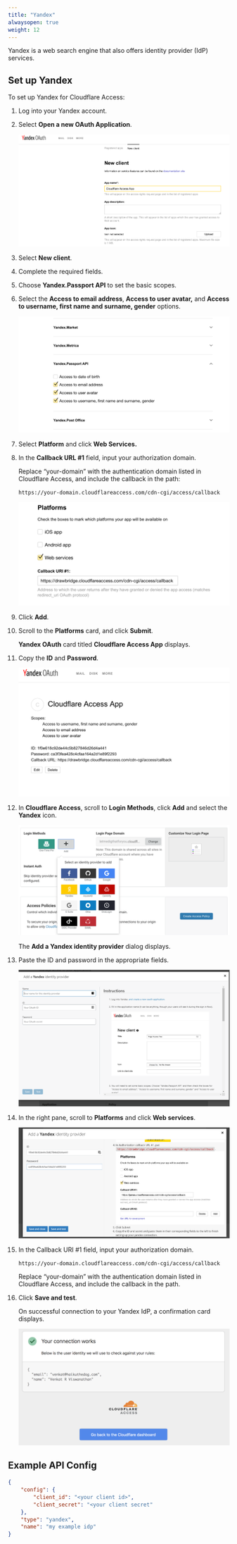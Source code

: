 ```yaml
---
title: "Yandex"
alwaysopen: true
weight: 12
---
```

Yandex is a web search engine that also offers identity provider (IdP) services.

## Set up Yandex

To set up Yandex for Cloudflare Access:

1. Log into your Yandex account.
1. Select **Open a new OAuth Application**.

    ![Yandex OAuth page](../static/yandex/yandex-1.png)

1. Select **New client**.
1. Complete the required fields.
1. Choose **Yandex.Passport API** to set the basic scopes.
1. Select the **Access to email address**, **Access to user avatar,** and **Access to username, first name and surname, gender** options.

    ![Yandex OAuth fields](../static/yandex/yandex-2.png)

1. Select **Platform** and click **Web Services.**
1. In the **Callback URL #1** field, input your authorization domain.

    Replace “your-domain” with the authentication domain listed in Cloudflare Access, and include the callback in the path:

    ```shell
    https://your-domain.cloudflareaccess.com/cdn-cgi/access/callback
    ```

    ![Yandex scopes](../static/yandex/yandex-3.png)

1. Click **Add**.
1. Scroll to the **Platforms** card, and click **Submit**.

    **Yandex OAuth** card titled **Cloudflare Access App** displays.

1. Copy the **ID** and **Password**.

    ![Yandex Platform card](../static/yandex/yandex-4.png)

1. In **Cloudflare Access**, scroll to **Login Methods**, click **Add** and select the **Yandex** icon.

    ![Cloudflare Access Login Methods](../static/yandex/yandex-5.png)

    The **Add a Yandex identity provider** dialog displays.  

1. Paste the ID and password in the appropriate fields.

    ![Cloudflare Access Add a Yandex identity provider dialog](../static/yandex/yandex-6.png)

1. In the right pane, scroll to **Platforms** and click **Web services**.

    ![Cloudflare Access Add a Yandex identity provider dialog Platforms](../static/yandex/yandex-7.png)

1. In the Callback URI #1 field, input your authorization domain.

    ```shell
    https://your-domain.cloudflareaccess.com/cdn-cgi/access/callback
    ```

    Replace “your-domain” with the authentication domain listed in Cloudflare Access, and include the callback in the path.

1. Click **Save and test**.

    On successful connection to your Yandex IdP, a confirmation card displays.

    ![Successful connection to your Yandex IdP](../static/yandex/yandex-8.png)

## Example API Config

```json
{
    "config": {
        "client_id": "<your client id>",
        "client_secret": "<your client secret"
    },
    "type": "yandex",
    "name": "my example idp"
}
```
